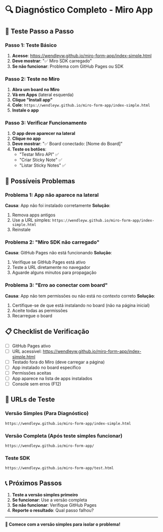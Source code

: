 # 🔍 Diagnóstico Completo - Miro App

## 🎯 **Teste Passo a Passo**

### **Passo 1: Teste Básico**
1. **Acesse**: https://wendleyw.github.io/miro-form-app/index-simple.html
2. **Deve mostrar**: "✅ Miro SDK carregado"
3. **Se não funcionar**: Problema com GitHub Pages ou SDK

### **Passo 2: Teste no Miro**
1. **Abra um board no Miro**
2. **Vá em Apps** (lateral esquerda)
3. **Clique "Install app"**
4. **Cole**: `https://wendleyw.github.io/miro-form-app/index-simple.html`
5. **Instale o app**

### **Passo 3: Verificar Funcionamento**
1. **O app deve aparecer na lateral**
2. **Clique no app**
3. **Deve mostrar**: "✅ Board conectado: [Nome do Board]"
4. **Teste os botões**:
   - "Testar Miro API" ✅
   - "Criar Sticky Note" ✅
   - "Listar Sticky Notes" ✅

## 🚨 **Possíveis Problemas**

### **Problema 1: App não aparece na lateral**
**Causa**: App não foi instalado corretamente
**Solução**:
1. Remova apps antigos
2. Use a URL simples: `https://wendleyw.github.io/miro-form-app/index-simple.html`
3. Reinstale

### **Problema 2: "Miro SDK não carregado"**
**Causa**: GitHub Pages não está funcionando
**Solução**:
1. Verifique se GitHub Pages está ativo
2. Teste a URL diretamente no navegador
3. Aguarde alguns minutos para propagação

### **Problema 3: "Erro ao conectar com board"**
**Causa**: App não tem permissões ou não está no contexto correto
**Solução**:
1. Certifique-se de que está instalando no board (não na página inicial)
2. Aceite todas as permissões
3. Recarregue o board

## 📋 **Checklist de Verificação**

- [ ] GitHub Pages ativo
- [ ] URL acessível: https://wendleyw.github.io/miro-form-app/index-simple.html
- [ ] Testado fora do Miro (deve carregar a página)
- [ ] App instalado no board específico
- [ ] Permissões aceitas
- [ ] App aparece na lista de apps instalados
- [ ] Console sem erros (F12)

## 🔧 **URLs de Teste**

### **Versão Simples (Para Diagnóstico)**
```
https://wendleyw.github.io/miro-form-app/index-simple.html
```

### **Versão Completa (Após teste simples funcionar)**
```
https://wendleyw.github.io/miro-form-app/
```

### **Teste SDK**
```
https://wendleyw.github.io/miro-form-app/test.html
```

## 📞 **Próximos Passos**

1. **Teste a versão simples primeiro**
2. **Se funcionar**: Use a versão completa
3. **Se não funcionar**: Verifique GitHub Pages
4. **Reporte o resultado**: Qual passo falhou?

---

**🎯 Comece com a versão simples para isolar o problema!**